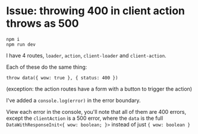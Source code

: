 # Issue: throwing 400 in client action throws as 500

```
npm i
npm run dev
```

I have 4 routes, `loader`, `action`, `client-loader` and `client-action`. 

Each of these do the same thing:

```tsx
throw data({ wow: true }, { status: 400 })
```

(exception: the action routes have a form with a button to trigger the action)

I've added a `console.log(error)` in the error boundary.

View each error in the console, you'll note that all of them are 400 errors, except the `clientAction` is a 500 error, where the `data` is the full `DataWithResponseInit<{ wow: boolean; }>` instead of just `{ wow: boolean }`